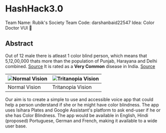 # HashHack3.0 

Team Name: Rubik's Society
Team Code: darshanbaid22547
Idea: Color Doctor VUI :see_no_evil:
## Abstract

Out of 12 male there is atleast 1 color blind person, which means that 5,12,00,000 thats more than the population of Punjab, Harayana and Delhi combined. [Source](http://www.colourblindawareness.org/colour-blindness/) It is rated as a **Very Common** disease in India. [Source](https://g.co/kgs/KLCYmx)

![Normal Vision](http://www.colourblindawareness.org/wp-content/themes/outreach/images/slider/whatIs/what-is.jpg) | ![Tritanopia Vision](http://www.colourblindawareness.org/wp-content/themes/outreach/images/slider/whatIs/what-is_t.jpg)
------------ | -------------
Normal Vision | Tritanopia Vision

Our aim is to create a simple to use and accessible voice app that could help a person understand if she or he might have color blindness. The app uses Isihara Plates and Google Assistant's platform to ask end-user if he or she has Color Blindness. The app would be available in English, Hindi (proposed) Portuguese, German and French, making it available to a wide user base.